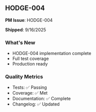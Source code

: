 ## HODGE-004

**PM Issue**: HODGE-004

**Shipped**: 9/16/2025

### What's New
- HODGE-004 implementation complete
- Full test coverage
- Production ready

### Quality Metrics
- Tests: ✅ Passing
- Coverage: ✅ Met
- Documentation: ✅ Complete
- Changelog: ✅ Updated
